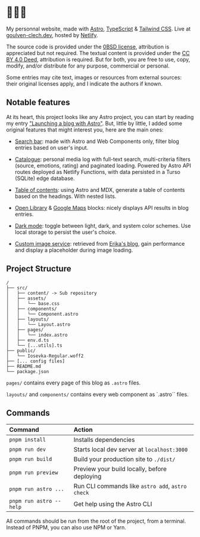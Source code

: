 # 👋👋👋

My personnal website, made with [Astro](https://docs.astro.build), [TypeScript](https://www.typescriptlang.org/) & [Tailwind CSS](https://tailwindcss.com/). Live at [goulven-clech.dev](https://goulven-clech.dev), hosted by [Netlify](https://www.netlify.com/).

The source code is provided under the [0BSD license](https://spdx.org/licenses/0BSD.html), attribution is appreciated but not required. The textual content is provided under the [CC BY 4.0 Deed](https://spdx.org/licenses/CC-BY-4.0.html), attribution is required. But for both, you are free to use, copy, modify, and/or distribute for any purpose, commercial or personal.

Some entries may cite text, images or resources from external sources: their original licenses apply, and I indicate the authors if known.

## Notable features

At its heart, this project looks like any Astro project, you can start by reading my entry ["Launching a blog with Astro"](https://goulven-clech.dev/2023/launching-blog-astro). But, little by little, I added some original features that might interest you, here are the main ones:

- [Search bar](https://github.com/goulvenclech/goulven-clech.dev/blob/master/src/components/Search.astro): made with Astro and Web Components only, filter blog entries based on user's input.

- [Catalogue](https://goulven-clech.dev/catalogue): personal media log with full-text search, multi-criteria filters (source, emotions, rating) and paginated loading. Powered by Astro API routes deployed as Netlify Functions, with data persisted in a Turso (SQLite) edge database.

- [Table of contents](https://github.com/goulvenclech/goulven-clech.dev/blob/master/src/components/TableOfContent.astro): using Astro and MDX, generate a table of contents based on the headings. With nested lists.

- [Open Library](https://github.com/goulvenclech/goulven-clech.dev/blob/master/src/components/blocks/BookBlock.astro) & [Google Maps](https://github.com/goulvenclech/goulven-clech.dev/blob/master/src/components/blocks/MapsBlock.astro) blocks: nicely displays API results in blog entries.

- [Dark mode](https://github.com/goulvenclech/goulven-clech.dev/blob/master/src/components/controls/DarkMode.astro): toggle between light, dark, and system color schemes. Use local storage to persist the user's choice.

- [Custom image service](https://github.com/goulvenclech/goulven-clech.dev/blob/master/src/imageService.ts): retrieved from [Erika's blog](https://erika.florist/), gain performance and display a placeholder during image loading.


## Project Structure

```
/
├── src/
│   ├── content/ -> Sub repository
│   ├── assets/
│   │   └── base.css
│   ├── components/
│   │   └── Component.astro
│   ├── layouts/
│   │   └── Layout.astro
│   ├── pages/
│   │   └── index.astro
│   ├── env.d.ts
│   └── [...utils].ts
├── public/
│   └── Iosevka-Regular.woff2
├── [... config files]
├── README.md
└── package.json
```

`pages/` contains every page of this blog as `.astro` files.

`layouts/` and `components/` contains every web component as `.astro`` files.

## Commands

| Command                 | Action                                           |
| :---------------------- | :----------------------------------------------- |
| `pnpm install`          | Installs dependencies                            |
| `pnpm run dev`          | Starts local dev server at `localhost:3000`      |
| `pnpm run build`        | Build your production site to `./dist/`          |
| `pnpm run preview`      | Preview your build locally, before deploying     |
| `pnpm run astro ...`    | Run CLI commands like `astro add`, `astro check` |
| `pnpm run astro --help` | Get help using the Astro CLI                     |

All commands should be run from the root of the project, from a terminal. Instead of PNPM, you can also use NPM or Yarn.
